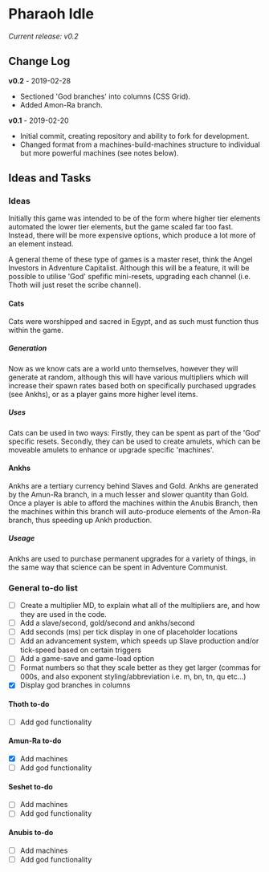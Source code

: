 # Pharaoh Idle 
*Current release: v0.2*

## Change Log
**v0.2** - 2019-02-28
- Sectioned 'God branches' into columns (CSS Grid).  
- Added Amon-Ra branch.    

**v0.1** - 2019-02-20   
- Initial commit, creating repository and ability to fork for development.  
- Changed format from a machines-build-machines structure to individual but more powerful machines (see notes below).  
                    
## Ideas and Tasks

### Ideas
Initially this game was intended to be of the form where higher tier elements automated the lower tier elements, but the game scaled far too fast.
Instead, there will be more expensive options, which produce a lot more of an element instead.

A general theme of these type of games is a master reset, think the Angel Investors in Adventure Capitalist. Although this will be a feature, it will be possible to utilise 'God' spefific mini-resets, upgrading each channel (i.e. Thoth will just reset the scribe channel).

#### Cats
Cats were worshipped and sacred in Egypt, and as such must function thus within the game. 

##### Generation
Now as we know cats are a world unto themselves, however they will generate at random, although this will have various multipliers which will increase their spawn rates based both on specifically purchased upgrades (see Ankhs), or as a player gains more higher level items.

##### Uses
Cats can be used in two ways: Firstly, they can be spent as part of the 'God' specific resets. Secondly, they can be used to create amulets, which can be moveable amulets to enhance or upgrade specific 'machines'.

#### Ankhs
Ankhs are a tertiary currency behind Slaves and Gold. Ankhs are generated by the Amun-Ra branch, in a much lesser and slower quantity than Gold. Once a player is able to afford the machines within the Anubis Branch, then the machines within this branch will auto-produce elements of the Amon-Ra branch, thus speeding up Ankh production.

##### Useage
Ankhs are used to purchase permanent upgrades for a variety of things, in the same way that science can be spent in Adventure Communist.


### General to-do list
- [ ] Create a multiplier MD, to explain what all of the multipliers are, and how they are used in the code.
- [ ] Add a slave/second, gold/second and ankhs/second
- [ ] Add seconds (ms) per tick display in one of placeholder locations
- [ ] Add an advancement system, which speeds up Slave production and/or tick-speed based on certain triggers
- [ ] Add a game-save and game-load option
- [ ] Format numbers so that they scale better as they get larger (commas for 000s, and also exponent styling/abbreviation i.e. m, bn, tn, qu etc...)
- [x] Display god branches in columns

#### Thoth to-do
- [ ] Add god functionality

#### Amun-Ra to-do
- [x] Add machines
- [ ] Add god functionality

#### Seshet to-do
- [ ] Add machines
- [ ] Add god functionality

#### Anubis to-do
- [ ] Add machines
- [ ] Add god functionality
